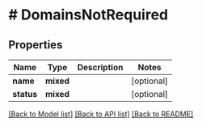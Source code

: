 # # DomainsNotRequired

## Properties

Name | Type | Description | Notes
------------ | ------------- | ------------- | -------------
**name** | **mixed** |  | [optional]
**status** | **mixed** |  | [optional]

[[Back to Model list]](../../README.md#models) [[Back to API list]](../../README.md#endpoints) [[Back to README]](../../README.md)
